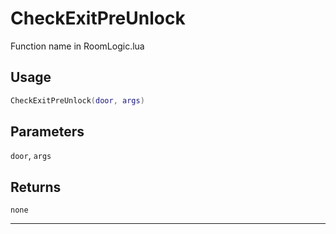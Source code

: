 # CheckExitPreUnlock
Function name in RoomLogic.lua
## Usage
```lua
CheckExitPreUnlock(door, args)
```
## Parameters
`door`, `args`
## Returns
`none`

---